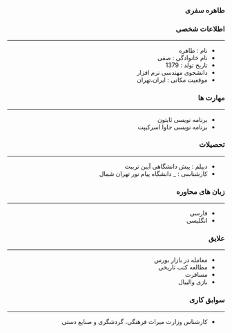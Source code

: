 <style type="text/css">
body{
 direction:rtl;
}
</style>
###  طاهره سفری

### اطلاعات شخصی

---
+ نام : طاهره
+ نام خانوادگی : صفی
+ تاریخ تولد : 1379
+ دانشجوی مهندسی نرم افزار 
+ موقعیت مکانی : ایران،تهران


### مهارت ها

---
+ برنامه نویسی ئایتون
+ برنامه نویسی جاوا اسرکیپت

### تحصیلات

---
+ دیپلم : پیش دانشگاهی آیین تربیت
+ کارشناسی : 
_ دانشگاه پیام نور تهران شمال 

### زبان های محاوره

---
+ فارسی
+ انگلیسی

### علایق

---
+ معامله در بازار بورس  
+ مطالعه کتب تاریخی
+ مسافرت
+ بازی والیبال

### سوابق کاری

---
+ کارشناس وزارت میراث فرهنگی، گردشگری و صنایع دستی



